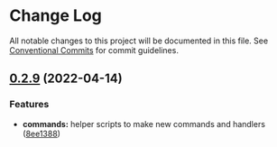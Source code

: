 # Change Log

All notable changes to this project will be documented in this file.
See [Conventional Commits](https://conventionalcommits.org) for commit guidelines.

## [0.2.9](https://github.com/unigraph-dev/unigraph-dev/compare/v0.2.8...v0.2.9) (2022-04-14)


### Features

* **commands:** helper scripts to make new commands and handlers ([8ee1388](https://github.com/unigraph-dev/unigraph-dev/commit/8ee138858e717ae1ab67ab650b05932ef035abb1))
